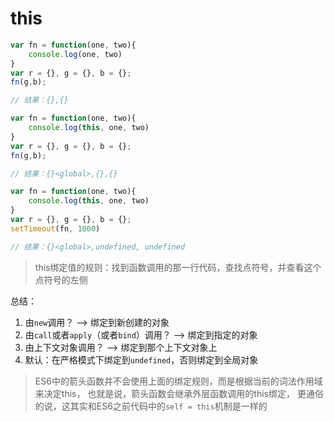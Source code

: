this
===

```javascript
var fn = function(one, two){
    console.log(one, two)
}
var r = {}, g = {}, b = {};
fn(g,b);

// 结果：{},{}
```

```javascript
var fn = function(one, two){
    console.log(this, one, two)
}
var r = {}, g = {}, b = {};
fn(g,b);

// 结果：{}<global>,{},{}
```

```javascript
var fn = function(one, two){
    console.log(this, one, two)
}
var r = {}, g = {}, b = {};
setTimeout(fn, 1000)

// 结果：{}<global>,undefined, undefined
```

> this绑定值的规则：找到函数调用的那一行代码，查找点符号，并查看这个点符号的左侧

总结：

1. 由`new`调用？  --> 绑定到新创建的对象
2. 由`call`或者`apply`（或者`bind`）调用？ --> 绑定到指定的对象
3. 由上下文对象调用？ --> 绑定到那个上下文对象上
4. 默认：在严格模式下绑定到`undefined`，否则绑定到全局对象

> ES6中的箭头函数并不会使用上面的绑定规则，而是根据当前的词法作用域来决定this，
也就是说，箭头函数会继承外层函数调用的this绑定，
更通俗的说，这其实和ES6之前代码中的`self = this`机制是一样的